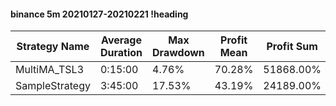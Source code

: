 #### binance 5m 20210127-20210221 !heading
| Strategy Name  | Average Duration | Max Drawdown | Profit Mean | Profit Sum | Profit Total | Trade Count | Win Rate |
| -------------- | ---------------- | ------------ | ----------- | ---------- | ------------ | ----------- | -------- |
| MultiMA_TSL3   | 0:15:00          | 4.76%        | 70.28%      | 51868.00%  | 17557.00%    | 738         | 71.14%   |
| SampleStrategy | 3:45:00          | 17.53%       | 43.19%      | 24189.00%  | 5697.00%     | 560         | 90.36%   |